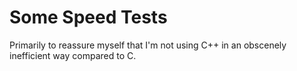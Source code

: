 # Some Speed Tests

Primarily to reassure myself that I'm not using C++ in an obscenely inefficient way compared to C.
